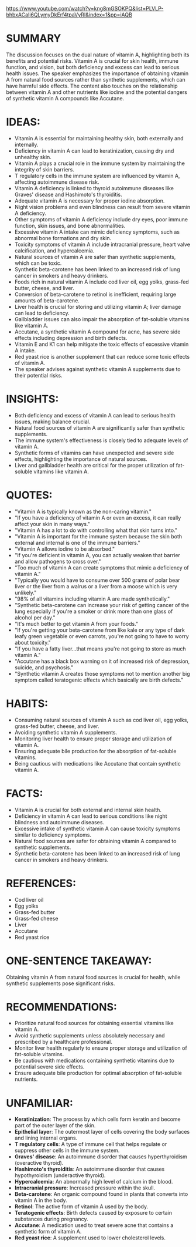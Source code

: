 https://www.youtube.com/watch?v=kng8mGSOKPQ&list=PLVLP-bhbxACaIj6QLymyDkErf4tpaVyRI&index=1&pp=iAQB
# SUMMARY
The discussion focuses on the dual nature of vitamin A, highlighting both its benefits and potential risks. Vitamin A is crucial for skin health, immune function, and vision, but both deficiency and excess can lead to serious health issues. The speaker emphasizes the importance of obtaining vitamin A from natural food sources rather than synthetic supplements, which can have harmful side effects. The content also touches on the relationship between vitamin A and other nutrients like iodine and the potential dangers of synthetic vitamin A compounds like Accutane.

# IDEAS:
- Vitamin A is essential for maintaining healthy skin, both externally and internally.
- Deficiency in vitamin A can lead to keratinization, causing dry and unhealthy skin.
- Vitamin A plays a crucial role in the immune system by maintaining the integrity of skin barriers.
- T regulatory cells in the immune system are influenced by vitamin A, affecting autoimmune disease risk.
- Vitamin A deficiency is linked to thyroid autoimmune diseases like Graves' disease and Hashimoto's thyroiditis.
- Adequate vitamin A is necessary for proper iodine absorption.
- Night vision problems and even blindness can result from severe vitamin A deficiency.
- Other symptoms of vitamin A deficiency include dry eyes, poor immune function, skin issues, and bone abnormalities.
- Excessive vitamin A intake can mimic deficiency symptoms, such as abnormal bone formations and dry skin.
- Toxicity symptoms of vitamin A include intracranial pressure, heart valve calcification, and hypercalcemia.
- Natural sources of vitamin A are safer than synthetic supplements, which can be toxic.
- Synthetic beta-carotene has been linked to an increased risk of lung cancer in smokers and heavy drinkers.
- Foods rich in natural vitamin A include cod liver oil, egg yolks, grass-fed butter, cheese, and liver.
- Conversion of beta-carotene to retinol is inefficient, requiring large amounts of beta-carotene.
- Liver health is crucial for storing and utilizing vitamin A; liver damage can lead to deficiency.
- Gallbladder issues can also impair the absorption of fat-soluble vitamins like vitamin A.
- Accutane, a synthetic vitamin A compound for acne, has severe side effects including depression and birth defects.
- Vitamin E and K1 can help mitigate the toxic effects of excessive vitamin A intake.
- Red yeast rice is another supplement that can reduce some toxic effects of vitamin A.
- The speaker advises against synthetic vitamin A supplements due to their potential risks.

# INSIGHTS:
- Both deficiency and excess of vitamin A can lead to serious health issues, making balance crucial.
- Natural food sources of vitamin A are significantly safer than synthetic supplements.
- The immune system's effectiveness is closely tied to adequate levels of vitamin A.
- Synthetic forms of vitamins can have unexpected and severe side effects, highlighting the importance of natural sources.
- Liver and gallbladder health are critical for the proper utilization of fat-soluble vitamins like vitamin A.

# QUOTES:
- "Vitamin A is typically known as the non-caring vitamin."
- "If you have a deficiency of vitamin A or even an excess, it can really affect your skin in many ways."
- "Vitamin A has a lot to do with controlling what that skin turns into."
- "Vitamin A is important for the immune system because the skin both external and internal is one of the immune barriers."
- "Vitamin A allows iodine to be absorbed."
- "If you're deficient in vitamin A, you can actually weaken that barrier and allow pathogens to cross over."
- "Too much of vitamin A can create symptoms that mimic a deficiency of vitamin A."
- "Typically you would have to consume over 500 grams of polar bear liver or the liver from a walrus or a liver from a moose which is very unlikely."
- "98% of all vitamins including vitamin A are made synthetically."
- "Synthetic beta-carotene can increase your risk of getting cancer of the lung especially if you're a smoker or drink more than one glass of alcohol per day."
- "It's much better to get vitamin A from your foods."
- "If you're getting your beta-carotene from like kale or any type of dark leafy green vegetable or even carrots, you're not going to have to worry about toxicity."
- "If you have a fatty liver...that means you're not going to store as much vitamin A."
- "Accutane has a black box warning on it of increased risk of depression, suicide, and psychosis."
- "Synthetic vitamin A creates those symptoms not to mention another big symptom called teratogenic effects which basically are birth defects."

# HABITS:
- Consuming natural sources of vitamin A such as cod liver oil, egg yolks, grass-fed butter, cheese, and liver.
- Avoiding synthetic vitamin A supplements.
- Monitoring liver health to ensure proper storage and utilization of vitamin A.
- Ensuring adequate bile production for the absorption of fat-soluble vitamins.
- Being cautious with medications like Accutane that contain synthetic vitamin A.

# FACTS:
- Vitamin A is crucial for both external and internal skin health.
- Deficiency in vitamin A can lead to serious conditions like night blindness and autoimmune diseases.
- Excessive intake of synthetic vitamin A can cause toxicity symptoms similar to deficiency symptoms.
- Natural food sources are safer for obtaining vitamin A compared to synthetic supplements.
- Synthetic beta-carotene has been linked to an increased risk of lung cancer in smokers and heavy drinkers.

# REFERENCES:
- Cod liver oil
- Egg yolks
- Grass-fed butter
- Grass-fed cheese
- Liver
- Accutane
- Red yeast rice

# ONE-SENTENCE TAKEAWAY:
Obtaining vitamin A from natural food sources is crucial for health, while synthetic supplements pose significant risks.

# RECOMMENDATIONS:
- Prioritize natural food sources for obtaining essential vitamins like vitamin A.
- Avoid synthetic supplements unless absolutely necessary and prescribed by a healthcare professional.
- Monitor liver health regularly to ensure proper storage and utilization of fat-soluble vitamins.
- Be cautious with medications containing synthetic vitamins due to potential severe side effects.
- Ensure adequate bile production for optimal absorption of fat-soluble nutrients.

# UNFAMILIAR:
- **Keratinization**: The process by which cells form keratin and become part of the outer layer of the skin.
- **Epithelial layer**: The outermost layer of cells covering the body surfaces and lining internal organs.
- **T regulatory cells**: A type of immune cell that helps regulate or suppress other cells in the immune system.
- **Graves' disease**: An autoimmune disorder that causes hyperthyroidism (overactive thyroid).
- **Hashimoto's thyroiditis**: An autoimmune disorder that causes hypothyroidism (underactive thyroid).
- **Hypercalcemia**: An abnormally high level of calcium in the blood.
- **Intracranial pressure**: Increased pressure within the skull.
- **Beta-carotene**: An organic compound found in plants that converts into vitamin A in the body.
- **Retinol**: The active form of vitamin A used by the body.
- **Teratogenic effects**: Birth defects caused by exposure to certain substances during pregnancy.
- **Accutane**: A medication used to treat severe acne that contains a synthetic form of vitamin A.
- **Red yeast rice**: A supplement used to lower cholesterol levels.
